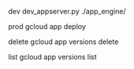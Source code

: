 dev
    dev_appserver.py ./app_engine/

prod
    gcloud app deploy

delete
    gcloud app versions delete

list
    gcloud app versions list
